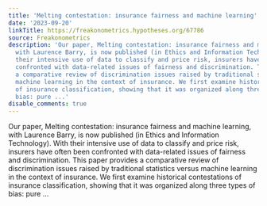 ```yaml
---
title: 'Melting contestation: insurance fairness and machine learning'
date: '2023-09-20'
linkTitle: https://freakonometrics.hypotheses.org/67786
source: Freakonometrics
description: 'Our paper, Melting contestation: insurance fairness and machine learning,
  with Laurence Barry, is now published (in Ethics and Information Technology). With
  their intensive use of data to classify and price risk, insurers have often been
  confronted with data-related issues of fairness and discrimination. This paper provides
  a comparative review of discrimination issues raised by traditional statistics versus
  machine learning in the context of insurance. We first examine historical contestations
  of insurance classification, showing that it was organized along three types of
  bias: pure ...'
disable_comments: true
---
```

Our paper, Melting contestation: insurance fairness and machine learning, with Laurence Barry, is now published (in Ethics and Information Technology). With their intensive use of data to classify and price risk, insurers have often been confronted with data-related issues of fairness and discrimination. This paper provides a comparative review of discrimination issues raised by traditional statistics versus machine learning in the context of insurance. We first examine historical contestations of insurance classification, showing that it was organized along three types of bias: pure ...